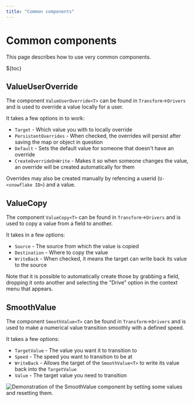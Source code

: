 ```yaml
---
title: "Common components"
---
```


# Common components

This page describes how to use very common components.

${toc}

## ValueUserOverride

The component `ValueUserOverride<T>` can be found in `Transform`->`Drivers` and is used to override a value locally for a user.

It takes a few options in to work:

- `Target` - Which value you with to locally override
- `PersistentOverrides` - When checked, the overrides will persist after saving the map or object in question
- `Default` - Sets the default value for someone that doesn't have an override
- `CreateOverrideOnWrite` - Makes it so when someone changes the value, an override will be created automatically for them

Overrides may also be created manually by refencing a userid (`U-<snowflake ID>`) and a value.

## ValueCopy

The component `ValueCopy<T>` can be found in `Transform`->`Drivers` and is used to copy a value from a field to another.

It takes in a few options:

- `Source` - The source from which the value is copied
- `Destination` - Where to copy the value
- `WriteBack` - When checked, it means the target can write back its value to the source

Note that it is possible to automatically create those by grabbing a field, dropping it onto another and selecting the "Drive" option in the context menu that appears.

## SmoothValue

The component `SmoothValue<T>` can be found in `Transform`->`Drivers` and is used to make a numerical value transition smoothly with a defined speed.

It takes a few options:

- `TargetValue` - The value you want it to transition to
- `Speed` - The speed you want to transition to be at
- `WriteBack` - Allows the target of the `SmoothValue<T>` to write its value back into the `TargetValue`
- `Value` - The target value you need to transition

![Demonstration of the SmoothValue component by setting some values and resetting them.](https://i.j4.lc/ShareX/2023/12/Resonite_Ja1j4OWjjo.gif)
